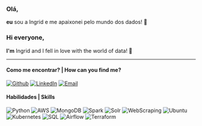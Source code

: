 ### Olá,
**eu** sou a Ingrid e me apaixonei pelo mundo dos dados! 💜

### Hi everyone,
**I'm** Ingrid and I fell in love with the world of data! 💜

---

#### Como me encontrar? | How can you find me?
[![Github](https://img.shields.io/badge/Github-9932CC?style=for-the-badge&logo=Github&logoColor=fffff)](https://github.com/icaloooou) [![LinkedIn](https://img.shields.io/badge/LinkedIn-9932CC?style=for-the-badge&logo=linkedin&logoColor=ffff)](https://www.linkedin.com/in/ingridcbatista/) [![Email](https://img.shields.io/badge/GMAIL-9932CC?style=for-the-badge&logo=gmail&logoColor=fff)](rockingrid6@gmail.com)


#### Habilidades | Skills
![Python](https://img.shields.io/badge/PYTHON-9932CC?style=for-the-badge&logo=python&logoColor=fff) ![AWS](https://img.shields.io/badge/AWS-9932CC?style=for-the-badge&logo=amazon&logoColor=fff) ![MongoDB](https://img.shields.io/badge/MONGODB-9932CC?style=for-the-badge&logo=mongodb&logoColor=fff)
![Spark](https://img.shields.io/badge/SPARK-9932CC?style=for-the-badge&logo=apache-spark&logoColor=fff) ![Solr](https://img.shields.io/badge/SOLR-9932CC?style=for-the-badge&logo=apache-solr&logoColor=fff) ![WebScraping](https://img.shields.io/badge/WEB%20SCRAPING-9932CC?style=for-the-badge&logo=swagger&logoColor=fff) 
![Ubuntu](https://img.shields.io/badge/Ubuntu-9932CC?style=for-the-badge&logo=ubuntu&logoColor=fff) ![Kubernetes](https://img.shields.io/badge/Kubernetes-9932CC?style=for-the-badge&logo=kubernetes&logoColor=fff) ![SQL](https://img.shields.io/badge/SQL-9932CC?style=for-the-badge&logo=microsoft-sql-server&logoColor=fff)
![Airflow](https://img.shields.io/badge/Airflow-9932CC?style=for-the-badge&logo=apache-airflow&logoColor=fff) ![Terraform](https://img.shields.io/badge/Terraform-9932CC?style=for-the-badge&logo=terraform&logoColor=fff)
